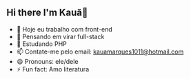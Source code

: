 ## Hi there I'm Kauã👋

- 🔭 Hoje eu trabalho com front-end
- 💭 Pensando em virar full-stack
- 🌱 Estudando PHP
- 📫 Contate-me pelo email: kauamarques1011@hotmail.com
- 😄 Pronouns: ele/dele
- ⚡ Fun fact: Amo literatura

